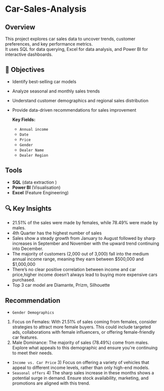 # Car-Sales-Analysis

##  Overview  
This project explores car sales data to uncover trends, customer preferences, and key performance metrics.  
It uses SQL for data querying, Excel for data analysis, and Power BI for interactive dashboards.

## 🎯 Objectives  
- Identify best-selling car models   
- Analyze seasonal and monthly sales trends  
- Understand customer demographics and regional sales distribution  
- Provide data-driven recommendations for sales improvement
 
  **Key Fields:**  
  - `Annual income`  
  - `Date`  
  - `Price`  
  - `Gender`  
  - `Dealer Name`  
  - `Dealer Region`
    
## Tools  
- **SQL** (data extraction )   
- **Power BI** (Visualisation)  
- **Excel** (Feature Engineering)

## 🔍 Key Insights  
- 21.51% of the sales were made by females, while 78.49% were made by males.
- 4th Quarter has the highest number of sales
- Sales show a steady growth from January to August followed by sharp increases in September and November with the upward trend continuing into December.
- The majority of customers (2,000 out of 3,000) fall into the medium annual income range,
meaning they earn between $500,000 and $1,000,000
- There’s no clear positive correlation between income and car price,higher income doesn’t always lead to buying more expensive cars purchased.
- Top 3 car model are Diamante, Prizm, Silhouette
  
## Recommendation
- `Gender Demographics`
 1) Focus on Females: With 21.51% of sales coming from females, consider strategies to attract more female buyers. This could include targeted ads, collaborations with female influencers, or offering female-friendly car features.
 2) Male Dominance: The majority of sales (78.49%) come from males. Explore what appeals to this demographic and ensure you're continuing to meet their needs.
- `Income vs. Car Price`
   3) Focus on offering a variety of vehicles that appeal to different income levels, rather than only high-end models.
- `Seasonal offers`
  4) The sharp sales increase in these months shows a potential surge in demand. Ensure stock availability, marketing, and promotions are aligned with this trend.
